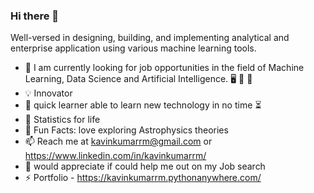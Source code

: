 ### Hi there 👋

Well-versed in designing, building, and implementing analytical and enterprise application using various machine learning tools.

- 🌱 I am currently looking for job opportunities in the field of Machine Learning, Data Science and Artificial Intelligence. 🖥 🤖 🎒
- 💡 Innovator
- 🐆 quick learner able to learn new technology in no time ⏳
- 🏅 Statistics for life
- 🔭 Fun Facts: love exploring Astrophysics theories
- 📫 Reach me at kavinkumarrm@gmail.com or https://www.linkedin.com/in/kavinkumarrm/
- 🤔 would appreciate if could help me out on my Job search
- ⚡ Portfolio - https://kavinkumarrm.pythonanywhere.com/
<!--
**KavinkumarRM/kavinkumarrm** is a ✨ _special_ ✨ repository because its `README.md` (this file) appears on your GitHub profile.

Here are some ideas to get you started:

- 🔭 I’m currently working on ...
- 🌱 I’m currently learning ...
- 👯 I’m looking to collaborate on ...
- 🤔 I’m looking for help with ...
- 💬 Ask me about ...
- 📫 How to reach me: ...
- 😄 Pronouns: ...
- ⚡ Fun fact: ...
-->
